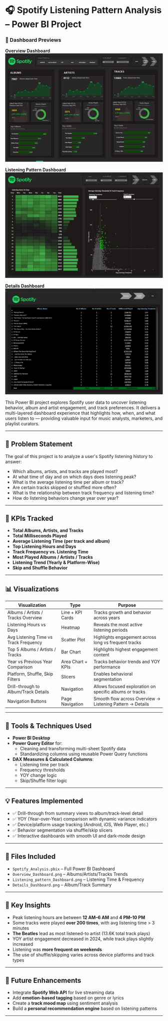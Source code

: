 # 🎧 Spotify Listening Pattern Analysis – Power BI Project

### 📸 Dashboard Previews

**Overview Dashboard**  
![Overview Dashboard](Overview_Dashboard.png)

**Listening Pattern Dashboard**  
![Listening Pattern Dashboard](Listening_pattern_Dashboard.png)

**Details Dashboard**  
![Details Dashboard](Details_Dashboard.png)

This Power BI project explores Spotify user data to uncover listening behavior, album and artist engagement, and track preferences. It delivers a multi-layered dashboard experience that highlights how, when, and what users listen to — providing valuable input for music analysts, marketers, and playlist curators.

---

## 🧩 Problem Statement

The goal of this project is to analyze a user's Spotify listening history to answer:

- Which albums, artists, and tracks are played most?
- At what time of day and on which days does listening peak?
- What is the average listening time per album or track?
- Are certain tracks skipped or shuffled more often?
- What is the relationship between track frequency and listening time?
- How do listening behaviors change year over year?

---

## 📌 KPIs Tracked

- **Total Albums, Artists, and Tracks**
- **Total Milliseconds Played**
- **Average Listening Time (per track and album)**
- **Top Listening Hours and Days**
- **Track Frequency vs. Listening Time**
- **Most Played Albums / Artists / Tracks**
- **Listening Trend (Yearly & Platform-Wise)**
- **Skip and Shuffle Behavior**

---

## 📊 Visualizations

| Visualization                              | Type              | Purpose                                                                 |
|-------------------------------------------|-------------------|-------------------------------------------------------------------------|
| Albums / Artists / Tracks Overview         | Line + KPI Cards  | Tracks growth and behavior across years                                |
| Listening Hours vs Days                    | Heatmap           | Reveals the most active listening periods                              |
| Avg Listening Time vs Track Frequency      | Scatter Plot      | Highlights engagement across long vs frequent tracks                   |
| Top 5 Albums / Artists / Tracks            | Bar Chart         | Highlights highest engagement content                                  |
| Year vs Previous Year Comparison           | Area Chart + KPIs | Tracks behavior trends and YOY performance                             |
| Platform, Shuffle, Skip Filters            | Slicers           | Enables behavioral segmentation                                        |
| Drill-through to Album/Track Details       | Navigation        | Allows focused exploration on specific albums or tracks                |
| Navigation Buttons                         | Page Navigation   | Smooth flow across Overview → Listening Pattern → Details              |

---

## 🔧 Tools & Techniques Used

- **Power BI Desktop**
- **Power Query Editor** for:
  - Cleaning and transforming multi-sheet Spotify data
  - Standardizing columns using reusable Power Query functions
- **DAX Measures & Calculated Columns**:
  - Listening time per track
  - Frequency thresholds
  - YOY change logic
  - Skip/Shuffle filter logic

---

## 💡 Features Implemented

- ✅ Drill-through from summary views to album/track-level detail
- ✅ YOY (Year-over-Year) comparison with dynamic variance indicators
- ✅ Device/platform usage tracking (Android, iOS, Web Player, etc.)
- ✅ Behavior segmentation via shuffle/skip slicers
- ✅ Interactive dashboards with smooth UI and dark-mode design

---

## 📁 Files Included

- `Spotify_Analysis.pbix` – Full Power BI Dashboard
- `Overview_Dashboard.png` – Albums/Artists/Tracks Trends
- `Listening_pattern_Dashboard.png` – Listening Time & Frequency
- `Details_Dashboard.png` – Album/Track Summary

---

## 🧠 Key Insights

- Peak listening hours are between **12 AM–6 AM** and **4 PM–10 PM**
- Some tracks were played **over 200 times**, with avg listening time > 3 minutes
- **The Beatles** lead as most listened-to artist (13.6K total track plays)
- YOY artist engagement decreased in 2024, while track plays slightly increased
- Listening was **more frequent on weekends**
- The use of shuffle/skipping varies across device platforms and track types

---

## 🚀 Future Enhancements

- Integrate **Spotify Web API** for live streaming data
- Add **emotion-based tagging** based on genre or lyrics
- Create a **track mood map** using sentiment analysis
- Build a **personal recommendation engine** based on listening patterns

---





